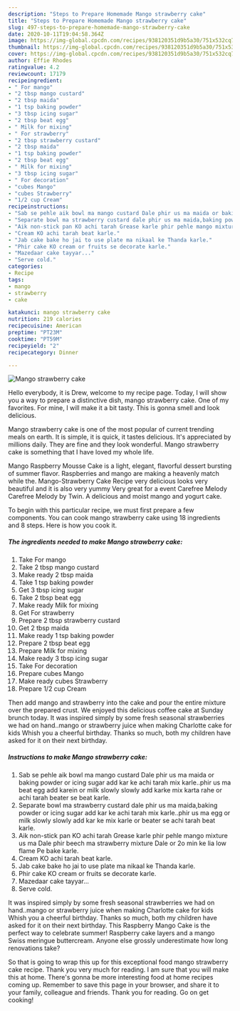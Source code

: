 ```yaml
---
description: "Steps to Prepare Homemade Mango strawberry cake"
title: "Steps to Prepare Homemade Mango strawberry cake"
slug: 497-steps-to-prepare-homemade-mango-strawberry-cake
date: 2020-10-11T19:04:58.364Z
image: https://img-global.cpcdn.com/recipes/938120351d9b5a30/751x532cq70/mango-strawberry-cake-recipe-main-photo.jpg
thumbnail: https://img-global.cpcdn.com/recipes/938120351d9b5a30/751x532cq70/mango-strawberry-cake-recipe-main-photo.jpg
cover: https://img-global.cpcdn.com/recipes/938120351d9b5a30/751x532cq70/mango-strawberry-cake-recipe-main-photo.jpg
author: Effie Rhodes
ratingvalue: 4.2
reviewcount: 17179
recipeingredient:
- " For mango"
- "2 tbsp mango custard"
- "2 tbsp maida"
- "1 tsp baking powder"
- "3 tbsp icing sugar"
- "2 tbsp beat egg"
- " Milk for mixing"
- " For strawberry"
- "2 tbsp strawberry custard"
- "2 tbsp maida"
- "1 tsp baking powder"
- "2 tbsp beat egg"
- " Milk for mixing"
- "3 tbsp icing sugar"
- " For decoration"
- "cubes Mango"
- "cubes Strawberry"
- "1/2 cup Cream"
recipeinstructions:
- "Sab se pehle aik bowl ma mango custard Dale phir us ma maida or baking powder or icing sugar add kar ke achi tarah mix karle..phir us ma beat egg add karein or milk slowly slowly add karke mix karta rahe or achi tarah beater se beat karle."
- "Separate bowl ma strawberry custard dale phir us ma maida,baking powder or icing sugar add kar ke achi tarah mix karle..phir us ma egg or milk slowly slowly add kar ke mix karle or beater se achi tarah beat karle."
- "Aik non-stick pan KO achi tarah Grease karle phir pehle mango mixture us ma Dale phir beech ma strawberry mixture Dale or 2o min ke lia low flame Pe bake karle."
- "Cream KO achi tarah beat karle."
- "Jab cake bake ho jai to use plate ma nikaal ke Thanda karle."
- "Phir cake KO cream or fruits se decorate karle."
- "Mazedaar cake tayyar..."
- "Serve cold."
categories:
- Recipe
tags:
- mango
- strawberry
- cake

katakunci: mango strawberry cake 
nutrition: 219 calories
recipecuisine: American
preptime: "PT23M"
cooktime: "PT59M"
recipeyield: "2"
recipecategory: Dinner

---
```



![Mango strawberry cake](https://img-global.cpcdn.com/recipes/938120351d9b5a30/751x532cq70/mango-strawberry-cake-recipe-main-photo.jpg)

Hello everybody, it is Drew, welcome to my recipe page. Today, I will show you a way to prepare a distinctive dish, mango strawberry cake. One of my favorites. For mine, I will make it a bit tasty. This is gonna smell and look delicious.

Mango strawberry cake is one of the most popular of current trending meals on earth. It is simple, it is quick, it tastes delicious. It's appreciated by millions daily. They are fine and they look wonderful. Mango strawberry cake is something that I have loved my whole life.

Mango Raspberry Mousse Cake is a light, elegant, flavorful dessert bursting of summer flavor. Raspberries and mango are making a heavenly match while the. Mango-Strawberry Cake Recipe very delicious looks very beautiful and it is also very yummy Very great for a event Carefree Melody Carefree Melody by Twin. A delicious and moist mango and yogurt cake.


To begin with this particular recipe, we must first prepare a few components. You can cook mango strawberry cake using 18 ingredients and 8 steps. Here is how you cook it.

<!--inarticleads1-->

##### The ingredients needed to make Mango strawberry cake:

1. Take  For mango
1. Take 2 tbsp mango custard
1. Make ready 2 tbsp maida
1. Take 1 tsp baking powder
1. Get 3 tbsp icing sugar
1. Take 2 tbsp beat egg
1. Make ready  Milk for mixing
1. Get  For strawberry
1. Prepare 2 tbsp strawberry custard
1. Get 2 tbsp maida
1. Make ready 1 tsp baking powder
1. Prepare 2 tbsp beat egg
1. Prepare  Milk for mixing
1. Make ready 3 tbsp icing sugar
1. Take  For decoration
1. Prepare cubes Mango
1. Make ready cubes Strawberry
1. Prepare 1/2 cup Cream


Then add mango and strawberry into the cake and pour the entire mixture over the prepared crust. We enjoyed this delicious coffee cake at Sunday brunch today. It was inspired simply by some fresh seasonal strawberries we had on hand..mango or strawberry juice when making Charlotte cake for kids Whish you a cheerful birthday. Thanks so much, both my children have asked for it on their next birthday. 

<!--inarticleads2-->

##### Instructions to make Mango strawberry cake:

1. Sab se pehle aik bowl ma mango custard Dale phir us ma maida or baking powder or icing sugar add kar ke achi tarah mix karle..phir us ma beat egg add karein or milk slowly slowly add karke mix karta rahe or achi tarah beater se beat karle.
1. Separate bowl ma strawberry custard dale phir us ma maida,baking powder or icing sugar add kar ke achi tarah mix karle..phir us ma egg or milk slowly slowly add kar ke mix karle or beater se achi tarah beat karle.
1. Aik non-stick pan KO achi tarah Grease karle phir pehle mango mixture us ma Dale phir beech ma strawberry mixture Dale or 2o min ke lia low flame Pe bake karle.
1. Cream KO achi tarah beat karle.
1. Jab cake bake ho jai to use plate ma nikaal ke Thanda karle.
1. Phir cake KO cream or fruits se decorate karle.
1. Mazedaar cake tayyar...
1. Serve cold.


It was inspired simply by some fresh seasonal strawberries we had on hand..mango or strawberry juice when making Charlotte cake for kids Whish you a cheerful birthday. Thanks so much, both my children have asked for it on their next birthday. This Raspberry Mango Cake is the perfect way to celebrate summer! Raspberry cake layers and a mango Swiss meringue buttercream. Anyone else grossly underestimate how long renovations take? 

So that is going to wrap this up for this exceptional food mango strawberry cake recipe. Thank you very much for reading. I am sure that you will make this at home. There's gonna be more interesting food at home recipes coming up. Remember to save this page in your browser, and share it to your family, colleague and friends. Thank you for reading. Go on get cooking!

